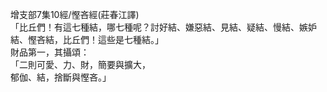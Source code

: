 增支部7集10經/慳吝經(莊春江譯)  
「比丘們！有這七種結，哪七種呢？討好結、嫌惡結、見結、疑結、慢結、嫉妒結、慳吝結，比丘們！這些是七種結。」  
財品第一，其攝頌：  
「二則可愛、力、財，簡要與擴大，  
郁伽、結，捨斷與慳吝。」  
  
  
